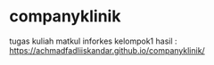# companyklinik
tugas kuliah matkul inforkes kelompok1
hasil : https://achmadfadliiskandar.github.io/companyklinik/

